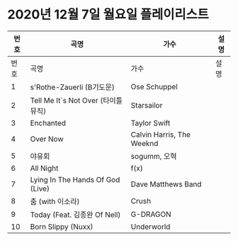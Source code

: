 # 2020년 12월 7일 월요일 플레이리스트

| 번호 | 곡명 | 가수 | 설명 |
|------|------|------|------|
| 번호 | 곡명 | 가수 | 설명 |
| 1 | s'Rothe-Zauerli (B기도문) | Ose Schuppel |  |
| 2 | Tell Me It`s Not Over (타이틀 뮤직) | Starsailor |  |
| 3 | Enchanted | Taylor Swift |  |
| 4 | Over Now | Calvin Harris, The Weeknd |  |
| 5 | 야유회 | sogumm, 오혁 |  |
| 6 | All Night | f(x) |  |
| 7 | Lying In The Hands Of God (Live) | Dave Matthews Band |  |
| 8 | 춤 (with 이소라) | Crush |  |
| 9 | Today (Feat. 김종완 Of Nell) | G-DRAGON |  |
| 10 | Born Slippy (Nuxx) | Underworld |  |
